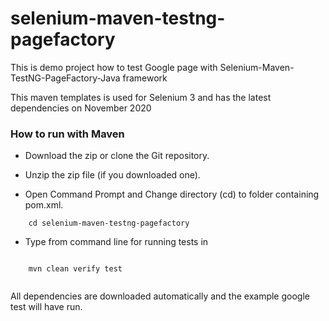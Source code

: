 # selenium-maven-testng-pagefactory
This is demo project how to test  Google page with Selenium-Maven-TestNG-PageFactory-Java framework


This maven templates is used for Selenium 3 and has the latest dependencies on November 2020
 


### How to run with Maven



*	Download the zip or clone the Git repository.

*	Unzip the zip file (if you downloaded one).

*	Open Command Prompt and Change directory (cd) to folder containing pom.xml.

```
	cd selenium-maven-testng-pagefactory

```

* 	Type from command line for running tests in

```

	mvn clean verify test 


```

All dependencies are downloaded automatically and the example google  test will have run.
